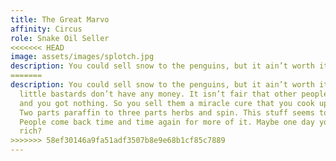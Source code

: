 ```yaml
---
title: The Great Marvo
affinity: Circus
role: Snake Oil Seller
<<<<<<< HEAD
image: assets/images/splotch.jpg
description: You could sell snow to the penguins, but it ain’t worth it because those little bastards don’t have any money. It isn’t fair that other people have everything and you got nothing. So you sell them a miracle cure that you cook up in your caravan. Two parts paraffin to three parts herbs and spin. This stuff seems to work though. People come back time and time again for more of it. Maybe one day you’ll make it rich?
=======
description: You could sell snow to the penguins, but it ain’t worth it because those
  little bastards don’t have any money. It isn’t fair that other people have everything
  and you got nothing. So you sell them a miracle cure that you cook up in your caravan.
  Two parts paraffin to three parts herbs and spin. This stuff seems to work though.
  People come back time and time again for more of it. Maybe one day you’ll make it
  rich?
>>>>>>> 58ef30146a9fa51adf3507b8e9e68b1cf85c7889
---
```


